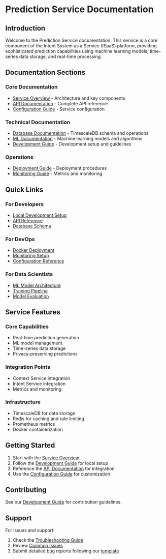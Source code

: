 # Prediction Service Documentation

## Introduction
Welcome to the Prediction Service documentation. This service is a core component of the Intent System as a Service (ISaaS) platform, providing sophisticated prediction capabilities using machine learning models, time-series data storage, and real-time processing.

## Documentation Sections

### Core Documentation
- [Service Overview](overview.md) - Architecture and key components
- [API Documentation](api.md) - Complete API reference
- [Configuration Guide](configuration.md) - Service configuration

### Technical Documentation
- [Database Documentation](database/schema.md) - TimescaleDB schema and operations
- [ML Documentation](ml/models.md) - Machine learning models and algorithms
- [Development Guide](development.md) - Development setup and guidelines

### Operations
- [Deployment Guide](deployment.md) - Deployment procedures
- [Monitoring Guide](monitoring.md) - Metrics and monitoring

## Quick Links

### For Developers
- [Local Development Setup](development.md#local-setup)
- [API Reference](api.md#endpoints)
- [Database Schema](database/schema.md)

### For DevOps
- [Docker Deployment](deployment.md#docker)
- [Monitoring Setup](monitoring.md#setup)
- [Configuration Reference](configuration.md#reference)

### For Data Scientists
- [ML Model Architecture](ml/models.md)
- [Training Pipeline](ml/training.md)
- [Model Evaluation](ml/evaluation.md)

## Service Features

### Core Capabilities
- Real-time prediction generation
- ML model management
- Time-series data storage
- Privacy-preserving predictions

### Integration Points
- Context Service integration
- Intent Service integration
- Metrics and monitoring

### Infrastructure
- TimescaleDB for data storage
- Redis for caching and rate limiting
- Prometheus metrics
- Docker containerization

## Getting Started

1. Start with the [Service Overview](overview.md)
2. Follow the [Development Guide](development.md) for local setup
3. Reference the [API Documentation](api.md) for integration
4. Use the [Configuration Guide](configuration.md) for customization

## Contributing
See our [Development Guide](development.md#contributing) for contribution guidelines.

## Support
For issues and support:
1. Check the [Troubleshooting Guide](development.md#troubleshooting)
2. Review [Common Issues](development.md#common-issues)
3. Submit detailed bug reports following our [template](development.md#bug-reports)